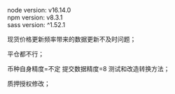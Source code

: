 node version: v16.14.0\
npm version: v8.3.1\
sass version: ^1.52.1


现货价格更新频率带来的数据更新不及时问题；

平仓都不行；

币种自身精度=不定 提交数据精度=8 测试和改造转换方法；

质押授权修改；


